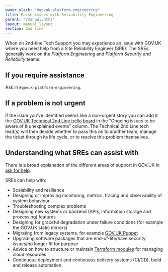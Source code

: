 ```yaml
---
owner_slack: "#govuk-platform-engineering"
title: Raise issues with Reliability Engineering
parent: "/manual.html"
layout: manual_layout
section: 2nd line
---
```


When on 2nd-line Tech Support you may experience an issue with GOV.UK where you need help from a Site Reliability Engineer (SRE). The SREs generally work on the _Platform Engineering_ and _Platform Security and Reliability_ teams.

## If you require assistance

Ask in `#govuk-platform-engineering`.

## If a problem is not urgent

If the issue you've identified seems like a non-urgent story you can add it the
[GOV.UK Technical 2nd Line trello board][2nd-line-trello] in the "Ongoing issues to be aware
of & unexplained events" column. The Technical 2nd Line tech lead(s) will then decide whether
to pass this on to another team, manage the ticket through its life cycle, or to
resolve this problem themselves.

[2nd-line-trello]: https://trello.com/b/M7UzqXpk/govuk-2nd-line

## Understanding what SREs can assist with

There is a broad explanation of the different areas of support in GOV.UK in
[ask for help](/manual/ask-for-help.html).

SREs can help with:

- Scalability and resilience
- Designing or improving monitoring, metrics, tracing and observability of system behaviour
- Troubleshooting complex problems
- Designing new systems or backend (APIs, information storage and processing) features
- Designing for graceful degradation under failure conditions (for example the GOV.UK static mirrors)
- Migrating from legacy systems, for example [GOV.UK Puppet](https://github.com/alphagov/govuk-puppet)
- Upgrading software packages that are end-of-life/have security issues/no longer fit for purpose
- Advice on how to structure or maintain [Terraform modules](https://github.com/alphagov/govuk-aws/) for managing cloud resources
- Continuous deployment and continuous delivery systems (CI/CD), build and release automation
